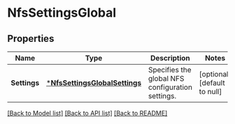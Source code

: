 # NfsSettingsGlobal

## Properties
Name | Type | Description | Notes
------------ | ------------- | ------------- | -------------
**Settings** | [***NfsSettingsGlobalSettings**](NfsSettingsGlobalSettings.md) | Specifies the global NFS configuration settings. | [optional] [default to null]

[[Back to Model list]](../README.md#documentation-for-models) [[Back to API list]](../README.md#documentation-for-api-endpoints) [[Back to README]](../README.md)



